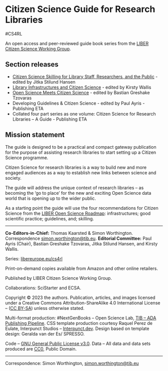 # Citizen Science Guide for Research Libraries

\#CS4RL

An open access and peer-reviewed guide book series from the [LIBER Citizen Science Working Group](https://libereurope.eu/working-group/liber-citizen-science-working-group/citizen-science-guide/).

## Section releases

  - [Citizen Science Skilling for Library Staff, Researchers, and the Public](https://cs4rl.github.io/skills/#/) - edited by Jitka Stilund Hansen 
  - [Library Infrastructures and Citizen Science](https://cs4rl.github.io/infrastructure/) - edited by Kirsty Wallis 
  - [Open Science Meets Citizen Science](https://cs4rl.github.io/open-science/) - edited by Bastian Greshake Tzovaras 
  - Developing Guidelines & Citizen Science - edited by Paul Ayris - Publishing ETA  
  - Collated four part series as one volume: Citizen Science for Research Libraries – A Guide - Publishing ETA  

## Mission statement

The guide is designed to be a practical and compact gateway publication for the
purpose of assisting research libraries to start setting up a Citizen Science
programme.

Citizen Science for research libraries is a way to build new and more engaged
audiences as a way to establish new links between science and society.

The guide will address the unique context of research libraries – as becoming
the ‘go to place’ for the new and exciting Open Science data world that is
opening up to the wider public.

As a starting point the guide will use the four recommendations for Citizen Science
from the [LIBER Open Science Roadmap](https://doi.org/10.5281/zenodo.1303002):
infrastructures; good scientific practice; guidelines, and; skilling.

---

<p><strong>Co-Editors-in-Chief:</strong> Thomas Kaarsted &amp; Simon Worthington. Correspondence <a href="mailto:simon.worthington@tib.eu" title="simon.worthington@tib.eu">simon.worthington@tib.eu</a>. <strong>Editorial Committee:</strong> Paul Ayris (Chair), Bastian Greshake Tzovaras, Jitka Stilund Hansen, and Kirsty Wallis.</p>
Series: <a href="https://libereurope.eu/working-group/liber-citizen-science-working-group/citizen-science-guide/" title="https://libereurope.eu/working-group/liber-citizen-science-working-group/citizen-science-guide/">libereurope.eu/cs4rl</a></p>
<a id="pod"><p>Print-on-demand copies available from Amazon and other online retailers.</p></a>
<p>Published by LIBER Citizen Science Working Group. </p>
<p>Collaborations: SciStarter and ECSA.</p>
<p>Copyright © 2023 the authors. Publication, articles, and images licensed under a Creative Commons Attribution-ShareAlike 4.0 International License – (<a href="https://creativecommons.org/licenses/by-sa/4.0/" title="https://creativecommons.org/licenses/by-sa/4.0/">CC BY-SA</a>) unless otherwise stated.</p>
<p>Multi-format production: #NextGenBooks – Open Science Lab, <a href="https://github.com/TIBHannover/ADA. " title="https://github.com/TIBHannover/ADA. ">TIB – ADA Publishing Pipeline</a>. CSS template production courtesy Raquel Perez de Eulate, Interpunct Studios – <a href="https://interpunct.dev/" title="https://interpunct.dev/">Interpunct.dev</a>. Design based on template design: Geralda van der Es/ SPRESSO.</p>
<p>Code – <a href="https://github.com/cs4rl/guide/LICENSE" title="https://github.com/cs4rl/guide/LICENSE">GNU General Public License v3.0</a>. Data – All data and data sets produced are <a href="https://creativecommons.org/publicdomain/zero/1.0/" title="https://creativecommons.org/publicdomain/zero/1.0/">CC0</a>, Public Domain.</p>

---

Correspondence: Simon Worthington,  <a href="mailto:simon.worthington@tib.eu" title="simon.worthington@tib.eu">simon.worthington@tib.eu</a>
